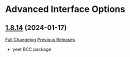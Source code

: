 # Advanced Interface Options

## [1.8.14](https://github.com/Stanzilla/AdvancedInterfaceOptions/tree/1.8.14) (2024-01-17)
[Full Changelog](https://github.com/Stanzilla/AdvancedInterfaceOptions/compare/1.8.13...1.8.14) [Previous Releases](https://github.com/Stanzilla/AdvancedInterfaceOptions/releases)

- yeet BCC package  
